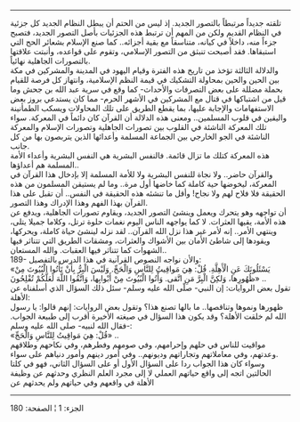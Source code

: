 ------------------------------------------------------------------------

تلقته جديداً مرتبطاً بالتصور الجديد. إذ ليس من الحتم أن يبطل النظام الجديد
كل جزئية في النظام القديم ولكن من المهم أن ترتبط هذه الجزئيات بأصل
التصور الجديد، فتصبح جزءاً منه، داخلاً في كيانه، متناسقاً مع بقية أجزائه..
كما صنع الإسلام بشعائر الحج التي استبقاها. فقد أصبحت تنبثق من التصور
الإسلامي، وتقوم على قواعده، وأنبتت علاقتها بالتصورات الجاهلية نهائياً.  
والدلالة الثالثة تؤخذ من تاريخ هذه الفترة وقيام اليهود في المدينة
والمشركين في مكة بين الحين والحين بمحاولة التشكيك في قيمة النظم
الإسلامية، وانتهاز كل فرصة للقيام بحملة مضللة على بعض التصرفات والأحداث-
كما وقع في سرية عبد الله بن جحش وما قيل من اشتباكها في قتال مع المشركين
في الأشهر الحرم- مما كان يستدعي بروز بعض الاستفهامات والإجابة عليها، بما
يقطع الطريق على تلك المحاولات ويسكب الطمأنينة واليقين في قلوب المسلمين..
ومعنى هذه الدلالة أن القرآن كان دائماً في المعركة. سواء تلك المعركة
الناشئة في القلوب بين تصورات الجاهلية وتصورات الإسلام والمعركة الناشئة
في الجو الخارجي بين الجماعة المسلمة وأعدائها الذين يتربصون بها من كل
جانب.  
هذه المعركة كتلك ما تزال قائمة. فالنفس البشرية هي النفس البشرية وأعداء
الأمة المسلمة هم أعداؤها..  
والقرآن حاضر.. ولا نجاة للنفس البشرية ولا للأمة المسلمة إلا بإدخال هذا
القرآن في المعركة، ليخوضها حية كاملة كما خاضها أول مرة.. وما لم يستيقن
المسلمون من هذه الحقيقة فلا فلاح لهم ولا نجاح! وأقل ما تنشئه هذه الحقيقة
في النفس.. أن تقبل على هذا القرآن بهذا الفهم وهذا الإدراك وهذا التصور.  
أن تواجهه وهو يتحرك ويعمل وينشئ التصور الجديد، ويقاوم تصورات الجاهلية،
ويدفع عن هذه الأمة، يقيها العثرات. لا كما يواجهه الناس اليوم نغمات حلوة
ترتل، وكلاما جميلا يتلى، وينتهي الأمر.. إنه لأمر غير هذا نزل الله
القرآن.. لقد نزله لينشئ حياة كاملة، ويحركها، ويقودها إلى شاطئ الأمان بين
الأشواك والعثرات، ومشقات الطريق التي تتناثر فيها الشهوات كما تتناثر فيها
العقبات. والله المستعان..  
189- والأن نواجه النصوص القرآنية في هذا الدرس بالتفصيل:  
«يَسْئَلُونَكَ عَنِ الْأَهِلَّةِ. قُلْ: هِيَ مَواقِيتُ لِلنَّاسِ وَالْحَجِّ. وَلَيْسَ الْبِرُّ بِأَنْ تَأْتُوا
الْبُيُوتَ مِنْ ظُهُورِها، وَلكِنَّ الْبِرَّ مَنِ اتَّقى. وَأْتُوا الْبُيُوتَ مِنْ أَبْوابِها، وَاتَّقُوا
اللَّهَ لَعَلَّكُمْ تُفْلِحُونَ» ..  
تقول بعض الروايات: إن النبي- صلّى الله عليه وسلم- سئل ذلك السؤال الذي
أسلفناه عن الأهلة:  
ظهورها ونموها وتناقصها.. ما بالها تصنع هذا؟ وتقول بعض الروايات: إنهم
قالوا: يا رسول الله لم خلقت الأهلة؟ وقد يكون هذا السؤال في صيغته الأخيرة
أقرب إلى طبيعة الجواب. فقال الله لنبيه- صلى الله عليه وسلم-:  
«قُلْ: هِيَ مَواقِيتُ لِلنَّاسِ وَالْحَجِّ» ..  
مواقيت للناس في حلهم وإحرامهم، وفي صومهم وفطرهم، وفي نكاحهم وطلاقهم
وعدتهم، وفي معاملاتهم وتجاراتهم وديونهم.. وفي أمور دينهم وأمور دنياهم
على سواء.  
وسواء كان هذا الجواب ردا على السؤال الأول أو على السؤال الثاني، فهو في
كلتا الحالتين اتجه إلى واقع حياتهم العملي لا إلى مجرد العلم النظري
وحدثهم عن وظيفة الأهلة في واقعهم وفي حياتهم ولم يحدثهم عن

------------------------------------------------------------------------

الجزء: 1 ¦ الصفحة: 180

